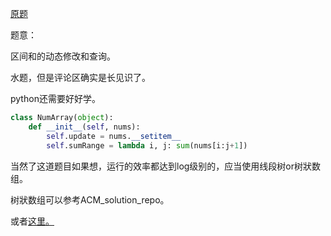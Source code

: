 [原题](https://leetcode.com/problems/range-sum-query-mutable/)

题意：

区间和的动态修改和查询。

水题，但是评论区确实是长见识了。

python还需要好好学。


```Python
class NumArray(object):
    def __init__(self, nums):
        self.update = nums.__setitem__
        self.sumRange = lambda i, j: sum(nums[i:j+1])
```


当然了这道题目如果想，运行的效率都达到log级别的，应当使用线段树or树狀数组。

树狀数组可以参考ACM_solution_repo。


或者[这里。](https://discuss.leetcode.com/topic/31599/java-using-binary-indexed-tree-with-clear-explanation)
